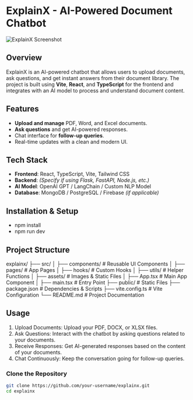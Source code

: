 # ExplainX - AI-Powered Document Chatbot

![ExplainX Screenshot](https://github.com/user-attachments/assets/95e00516-e4db-4575-9990-fc1a3aaa69ca)

## Overview
ExplainX is an AI-powered chatbot that allows users to upload documents, ask questions, and get instant answers from their document library. The project is built using **Vite**, **React**, and **TypeScript** for the frontend and integrates with an AI model to process and understand document content.

## Features
- **Upload and manage** PDF, Word, and Excel documents.
- **Ask questions** and get AI-powered responses.
- Chat interface for **follow-up queries**.
- Real-time updates with a clean and modern UI.

## Tech Stack
- **Frontend**: React, TypeScript, Vite, Tailwind CSS
- **Backend**: *(Specify if using Flask, FastAPI, Node.js, etc.)*
- **AI Model**: OpenAI GPT / LangChain / Custom NLP Model
- **Database**: MongoDB / PostgreSQL / Firebase *(if applicable)*

## Installation & Setup
- npm install
- npm run dev

## Project Structure
explainx/
├── src/
│   ├── components/       # Reusable UI Components
│   ├── pages/            # App Pages
│   ├── hooks/            # Custom Hooks
│   ├── utils/            # Helper Functions
│   ├── assets/           # Images & Static Files
│   ├── App.tsx           # Main App Component
│   ├── main.tsx          # Entry Point
├── public/               # Static Files
├── package.json          # Dependencies & Scripts
├── vite.config.ts        # Vite Configuration
└── README.md             # Project Documentation

## Usage
1. Upload Documents: Upload your PDF, DOCX, or XLSX files.
2. Ask Questions: Interact with the chatbot by asking questions related to your documents.
3. Receive Responses: Get AI-generated responses based on the content of your documents.
4. Chat Continuously: Keep the conversation going for follow-up queries.

### Clone the Repository
```bash
git clone https://github.com/your-username/explainx.git
cd explainx

